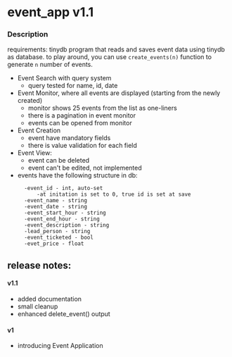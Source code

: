 # event_app v1.1
### Description
requirements: tinydb
program that reads and saves event data using tinydb as database.
to play around, you can use ``create_events(n)`` function to generate ``n`` number of events.

* Event Search with query system
  * query tested for name, id, date
* Event Monitor, where all events are displayed (starting from the newly created)
  * monitor shows 25 events from the list as one-liners
  * there is a pagination in event monitor
  * events can be opened from monitor
* Event Creation
  * event have mandatory fields
  * there is value validation for each field
* Event View:
  * event can be deleted
  * event can't be edited, not implemented
* events have the following structure in db:
  ```
    -event_id - int, auto-set
        -at initation is set to 0, true id is set at save
    -event_name - string
    -event_date - string
    -event_start_hour - string
    -event_end_hour - string
    -event_description - string
    -lead_person - string
    -event_ticketed - bool
    -evet_price - float
  ```


## release notes:
#### v1.1
* added documentation
* small cleanup
* enhanced delete_event() output

#### v1
* introducing Event Application
 